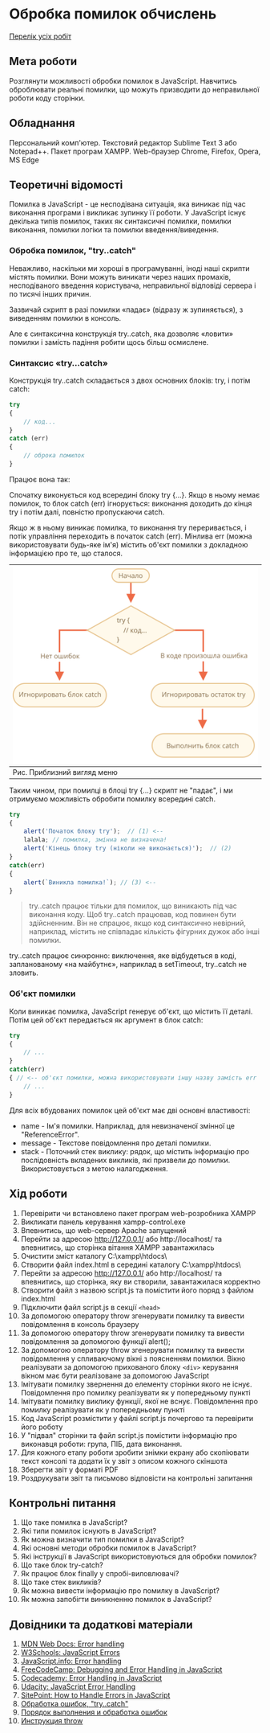 # Обробка помилок обчислень

[Перелік усіх робіт](README.md)

## Мета роботи

Розглянути можливості обробки помилок в JavaScript. Навчитись оброблювати реальні помилки, що можуть призводити до неправильної роботи коду сторінки.

## Обладнання

Персональний комп'ютер. Текстовий редактор Sublime Text 3 або Notepad++. Пакет програм XAMPP. Web-браузер Chrome, Firefox, Opera, MS Edge

## Теоретичні відомості

Помилка в JavaScript - це несподівана ситуація, яка виникає під час виконання програми і викликає зупинку її роботи. У JavaScript існує декілька типів помилок, таких як синтаксичні помилки, помилки виконання, помилки логіки та помилки введення/виведення.

### Обробка помилок, "try..catch"

Неважливо, наскільки ми хороші в програмуванні, іноді наші скрипти містять помилки. Вони можуть виникати через наших промахів, несподіваного введення користувача, неправильної відповіді сервера і по тисячі інших причин.

Зазвичай скрипт в разі помилки «падає» (відразу ж зупиняється), з виведенням помилки в консоль.

Але є синтаксична конструкція try..catch, яка дозволяє «ловити» помилки і замість падіння робити щось більш осмислене.

### Синтаксис «try…catch»

Конструкція try..catch складається з двох основних блоків: try, і потім catch:
```js
try 
{
	// код...
} 
catch (err) 
{
	// оброка помилок
}
```
Працює вона так:

Спочатку виконується код всередині блоку try {...}. Якщо в ньому немає помилок, то блок catch (err) ігнорується: виконання доходить до кінця try і потім далі, повністю пропускаючи catch.

Якщо ж в ньому виникає помилка, то виконання try переривається, і потік управління переходить в початок catch (err). Мінлива err (можна використовувати будь-яке ім'я) містить об'єкт помилки з докладною інформацією про те, що сталося.

|![Рис. Приблизний вигляд меню](img/15010.svg)|
|:-----------------------------------------------------|
| Рис. Приблизний вигляд меню |

Таким чином, при помилці в блоці try {...} скрипт не "падає", і ми отримуємо можливість обробити помилку всередині catch.
```js
try 
{
	alert('Початок блоку try');  // (1) <--
	lalala; // помилка, змінна не визначена!
	alert('Кінець блоку try (ніколи не виконається)');  // (2)
} 
catch(err) 
{
	alert(`Виникла помилка!`); // (3) <--
}
```
>try..catch працює тільки для помилок, що виникають під час виконання коду. Щоб try..catch працював, код повинен бути здійсненним. Він не спрацює, якщо код синтаксично невірний, наприклад, містить не співпадає кількість фігурних дужок або інші помилки.

try..catch працює синхронно: виключення, яке відбудеться в коді, запланованому «на майбутнє», наприклад в setTimeout, try..catch не зловить.

### Об'єкт помилки

Коли виникає помилка, JavaScript генерує об'єкт, що містить її деталі. Потім цей об'єкт передається як аргумент в блок catch:
```js
try 
{
	// ...
} 
catch(err) 
{ // <-- об'єкт помилки, можна використовувати іншу назву замість err
	// ...
}
```
Для всіх вбудованих помилок цей об'єкт має дві основні властивості:

 - name - Ім'я помилки. Наприклад, для невизначеної змінної це "ReferenceError".
 - message - Текстове повідомлення про деталі помилки.
 - stack - Поточний стек виклику: рядок, що містить інформацію про послідовність вкладених викликів, які призвели до помилки. Використовується з метою налагодження.

## Хід роботи

1. Перевірити чи встановлено пакет програм web-розробника XAMPP
2. Викликати панель керування xampp-control.exe
3. Впевнитись, що web-сервер Apache запущений
4. Перейти за адресою http://127.0.0.1/ або http://localhost/ та впевнитись, що сторінка вітання XAMPP завантажилась
5. Очистити зміст каталогу C:\xampp\htdocs\
6. Створити файл index.html в середині каталогу C:\xampp\htdocs\
7. Перейти за адресою http://127.0.0.1/ або http://localhost/ та впевнитись, що сторінка, яку ви створили, завантажилася корректно
8. Створити файл з назвою script.js та помістити його поряд з файлом index.html
9. Підключити файл script.js в секції `<head>`
10. За допомогою оператору throw згенерувати помилку та вивести повідомлення в консоль браузеру
11. За допомогою оператору throw згенерувати помилку та вивести повідомлення за допомогою функції alert();
12. За допомогою оператору throw згенерувати помилку та вивести повідомлення у спливаючому вікні з поясненням помилки. Вікно реалізувати за допомогою прихованого блоку `<div>` керування вікном має бути реалізоване за допомогою JavaScript
13. Імітувати помилку звернення до елементу сторінки якого не існує. Повідомлення про помилку реалізувати як у попередньому пункті
14. Імітувати помилку виклику функції, якої не вснує. Повідомлення про помилку реалізувати як у попередньому пункті
15. Код JavaScript розмістити у файлі script.js почергово та перевірити його роботу
16. У "підвал" сторінки та файл script.js помістити інформацію про виконавця роботи: група, ПІБ, дата виконання.
17. Для кожного етапу роботи зробити знімки екрану або скопіювати текст консолі та додати їх у звіт з описом кожного скіншота
18. Зберегти звіт у форматі PDF
19. Роздрукувати звіт та письмово відповісти на контрольні запитання

## Контрольні питання

1. Що таке помилка в JavaScript?
2. Які типи помилок існують в JavaScript?
3. Як можна визначити тип помилки в JavaScript?
4. Які основні методи обробки помилок в JavaScript?
5. Які інструкції в JavaScript використовуються для обробки помилок?
6. Що таке блок try-catch?
7. Як працює блок finally у спробі-виловлювачі?
8. Що таке стек викликів?
9. Як можна вивести інформацію про помилку в JavaScript?
10. Як можна запобігти виникненню помилок в JavaScript?

## Довідники та додаткові матеріали

1. [MDN Web Docs: Error handling](https://developer.mozilla.org/en-US/docs/Learn/JavaScript/Error_handling)
2. [W3Schools: JavaScript Errors](https://www.w3schools.com/js/js_errors.asp)
3. [JavaScript.info: Error handling](https://javascript.info/error-handling)
4. [FreeCodeCamp: Debugging and Error Handling in JavaScript](https://www.freecodecamp.org/news/debugging-and-error-handling-in-javascript/)
5. [Codecademy: Error Handling in JavaScript](https://www.codecademy.com/learn/introduction-to-javascript/modules/learn-javascript-error-handling)
6. [Udacity: JavaScript Error Handling](https://www.udacity.com/course/intro-to-javascript--ud803)
7. [SitePoint: How to Handle Errors in JavaScript](https://www.sitepoint.com/error-handling-javascript/)
8. [Обработка ошибок, "try..catch"](https://learn.javascript.ru/try-catch)
9. [Порядок выполнения и обработка ошибок](https://developer.mozilla.org/ru/docs/Web/JavaScript/Guide/Control_flow_and_error_handling)
10. [Инструкция throw](https://developer.mozilla.org/ru/docs/Web/JavaScript/Reference/Statements/throw)
